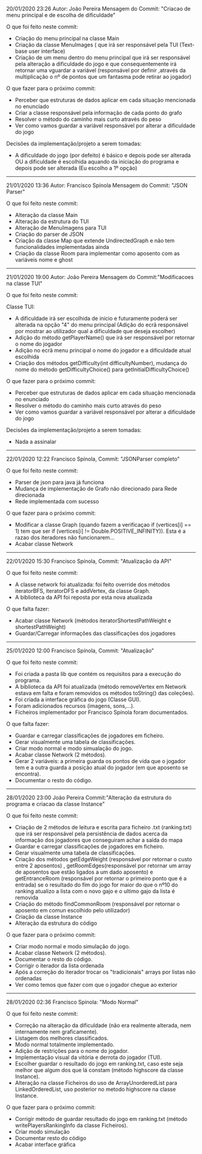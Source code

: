20/01/2020 23:26 Autor: João Pereira Mensagem do Commit: "Criacao de menu principal e de escolha de dificuldade"

O que foi feito neste commit:

- Criação do menu principal na classe Main
- Criação da classe MenuImages ( que irá ser responsável pela TUI (Text-base user interface)
- Criação de um menu dentro do menu principal que irá ser responsável pela alteração a dificuldade do
  jogo e que consequentemente irá retornar uma vguardar a variável (responsável por definir ,através da
  multiplicação o nº de pontos que um fantasma pode retirar ao jogador)

O que fazer para o próximo commit:

- Perceber que estruturas de dados aplicar em cada situação mencionada no enunciado
- Criar a classe responsável pela informação de cada ponto do grafo
- Resolver o método do caminho mais curto através do peso
- Ver como vamos guardar a variável responsável por alterar a dificuldade do jogo

Decisões da implementação/projeto a serem tomadas:

- A dificuldade do jogo (por defeito) é básico e depois pode ser alterada OU a dificuldade é escolhida
  aquando da iniciação do programa e depois pode ser alterada (Eu escolho a 1º opção)

--------------------------------------------------------------------------------------------------------

21/01/2020 13:36 Autor: Francisco Spínola Mensagem do Commit: "JSON Parser"

O que foi feito neste commit:

- Alteração da classe Main
- Alteração da estrutura do TUI
- Alteração de MenuImagens para TUI
- Criação do parser de JSON
- Criação da classe Map que extende UndirectedGraph e não tem funcionalidades implementadas ainda
- Criação da classe Room para implementar como aposento com as variáveis nome e ghost

--------------------------------------------------------------------------------------------------------

21/01/2020 19:00 Autor: João Pereira Mensagem do Commit:"Modificacoes na classe TUI"

O que foi feito neste commit:

Classe TUI:
- A dificuldade irá ser escolhida de inicio e futuramente poderá ser alterada na opção "4" do menu
principal (Adição do ecrã responsável por mostrar ao utilizador qual a dificuldade que deseja escolher)
- Adição do método getPlayerName() que irá ser responsável por retornar o nome do jogador
- Adição no ecrã menu principal o nome do jogador e a dificuldade atual escolhida
- Criação dos métodos getDifficulty(int difficultyNumber), mudança do nome do método getDifficultyChoice()
para getInitialDifficultyChoice()

O que fazer para o próximo commit:

- Perceber que estruturas de dados aplicar em cada situação mencionada no enunciado
- Resolver o método do caminho mais curto através do peso
- Ver como vamos guardar a variável responsável por alterar a dificuldade do jogo

Decisões da implementação/projeto a serem tomadas:
- Nada a assinalar

--------------------------------------------------------------------------------------------------------

22/01/2020 12:22 Francisco Spínola, Commit: "JSONParser completo"

O que foi feito neste commit:

- Parser de json para java já funciona
- Mudança de implementação de Grafo não direcionado para Rede direcionada
- Rede implementada com sucesso

O que fazer para o próximo commit:

- Modificar a classe Graph (quando fazem a verificaçao if (vertices[i] == 1) tem que ser if (vertices[i] != Double.POSITIVE_INFINITY)). Esta é a razao dos iteradores não funcionarem...
- Acabar classe Network

--------------------------------------------------------------------------------------------------------

22/01/2020 15:30 Francisco Spínola, Commit: "Atualização da API"

O que foi feito neste commit:

- A classe network foi atualizada: foi feito override dos métodos iteratorBFS, iteratorDFS e addVertex, da classe Graph.
- A biblioteca da API foi reposta por esta nova atualizada

O que falta fazer:

- Acabar classe Network (métodos iteratorShortestPathWeight e shortestPathWeight)
- Guardar/Carregar informações das classificações dos jogadores

--------------------------------------------------------------------------------------------------------

25/01/2020 12:00 Francisco Spínola, Commit: "Atualização"

O que foi feito neste commit:

- Foi criada a pasta lib que contém os requisitos para a execução do programa.
- A biblioteca da API foi atualizada (método removeVertex em Network estava em falta e foram removidos os métodos toString() das coleções).
- Foi criada a interface gráfica do jogo (Classe GUI).
- Foram adicionados recursos (imagens, sons,...).
- Ficheiros implementador por Francisco Spínola foram documentados.

O que falta fazer:

- Guardar e carregar classificações de jogadores em ficheiro.
- Gerar visualmente uma tabela de classificações.
- Criar modo normal e modo simualação do jogo.
- Acabar classe Network (2 métodos).
- Gerar 2 variáveis: a primeira guarda os pontos de vida que o jogador tem e a outra guarda a posição atual do jogador (em que aposento se encontra).
- Documentar o resto do código.

--------------------------------------------------------------------------------------------------------

28/01/2020 23:00 João Pereira Commit:"Alteração da estrutura do programa e criacao da classe Instance"

O que foi feito neste commit:

- Criação de 2 métodos de leitura e escrita para ficheiro .txt (ranking.txt) que irá ser responsável pela persistência de dados acerca da informação dos jogadores que conseguiram achar a saída do mapa
- Guardar e carregar classificações de jogadores em ficheiro.
- Gerar visualmente uma tabela de classificações.
- Criação dos métodos getEdgeWeight (responsável por retornar o custo entre 2 aposentos) , getRoomEdges(responsável por retornar um array de aposentos que estão ligados a um dado aposento) e getEntranceRoom (responsável por retornar o primeiro ponto que é a entrada)
se o resultado do fim do jogo for maior do que o nº10 do ranking atualizo a lista com o novo gajo e o ultimo gajo da lista é removida
- Criação do método findCommonRoom (responsável por retornar o aposento em comun escolhido pelo utilizador)
- Criação da classe Instance
- Alteração da estrutura do código

O que fazer para o próximo commit:
- Criar modo normal e modo simulação do jogo.
- Acabar classe Network (2 métodos).
- Documentar o resto do código.
- Corrigir o iterador da lista ordenada
- Após a correção do iterador trocar os "tradicionais" arrays por listas não ordenadas
- Ver como temos que fazer com que o jogador chegue ao exterior

--------------------------------------------------------------------------------------------------------

28/01/2020 02:36 Francisco Spínola: "Modo Normal"

O que foi feito neste commit:

- Correção na alteração da dificuldade (não era realmente alterada, nem internamente nem graficamente).
- Listagem dos melhores classificados.
- Modo normal totalmente implementado.
- Adição de restrições para o nome do jogador.
- Implementação visual da vitória e derrota do jogador (TUI).
- Escolher guardar o resultado do jogo em ranking.txt, caso este seja melhor que algum dos que lá constam (método highscore da classe Instance).
- Alteração na classe Ficheiros do uso de ArrayUnorderedList para LinkedOrderedList, uso posterior no metodo highscore na classe Instance.

O que fazer para o próximo commit:

- Corrigir método de guardar resultado do jogo em ranking.txt (método writePlayersRankingInfo da classe Ficheiros).
- Criar modo simulação
- Documentar resto do código
- Acabar interface gráfica